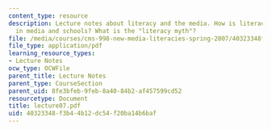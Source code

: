 ```yaml
---
content_type: resource
description: Lecture notes about literacy and the media. How is literacy portrayed
  in media and schools? What is the "literacy myth"?
file: /media/courses/cms-998-new-media-literacies-spring-2007/40323348f3b44b12dc54f20ba14b6baf_lecture07.pdf
file_type: application/pdf
learning_resource_types:
- Lecture Notes
ocw_type: OCWFile
parent_title: Lecture Notes
parent_type: CourseSection
parent_uid: 8fe3bfeb-9feb-8a40-84b2-af457599cd52
resourcetype: Document
title: lecture07.pdf
uid: 40323348-f3b4-4b12-dc54-f20ba14b6baf
---
```


